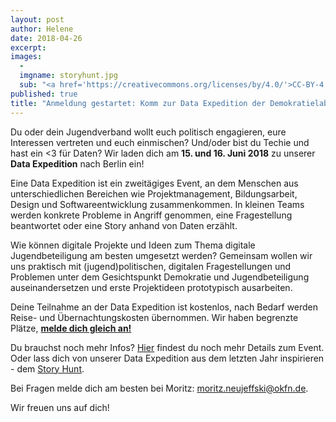 ```yaml
---
layout: post
author: Helene
date: 2018-04-26
excerpt: 
images:
  - 
  imgname: storyhunt.jpg
  sub: "<a href='https://creativecommons.org/licenses/by/4.0/'>CC-BY-4.0</a>, OKF DE, Foto: Jasmin Helm"
published: true
title: "Anmeldung gestartet: Komm zur Data Expedition der Demokratielabore!"
---
```


Du oder dein Jugendverband wollt euch politisch engagieren, eure Interessen vertreten und euch einmischen? Und/oder bist du Techie und hast ein <3 für Daten? Wir laden dich am **15. und 16. Juni 2018** zu unserer **Data Expedition** nach Berlin ein!
 
Eine Data Expedition ist ein zweitägiges Event, an dem Menschen aus unterschiedlichen Bereichen wie Projektmanagement, Bildungsarbeit, Design und Softwareentwicklung zusammenkommen. In kleinen Teams werden konkrete Probleme in Angriff genommen, eine Fragestellung beantwortet oder eine Story anhand von Daten erzählt.
 
Wie können digitale Projekte und Ideen zum Thema digitale Jugendbeteiligung am besten umgesetzt werden? Gemeinsam wollen wir uns praktisch mit (jugend)politischen, digitalen Fragestellungen und Problemen unter dem Gesichtspunkt Demokratie und Jugendbeteiligung auseinandersetzen und erste Projektideen prototypisch ausarbeiten.
 
Deine Teilnahme an der Data Expedition ist kostenlos, nach Bedarf werden Reise- und Übernachtungskosten übernommen. Wir haben begrenzte Plätze, **[melde dich gleich an!](https://docs.google.com/forms/d/e/1FAIpQLSfOHh27JKObDc4HM5Na4nigwXIEeEIwTCsK-UvxEdtX2f_l4g/viewform)** 

Du brauchst noch mehr Infos? [Hier](dataexpedition.demokratielabore.de) findest du noch mehr Details zum Event. Oder lass dich von unserer Data Expedition aus dem letzten Jahr inspirieren - dem [Story Hunt](https://storyhunt.de).  
 
Bei Fragen melde dich am besten bei Moritz: [moritz.neujeffski@okfn.de](mailto:moritz.neujeffski@okfn.de).

Wir freuen uns auf dich!
